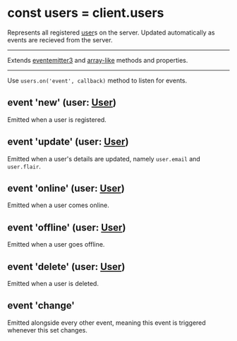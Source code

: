 # const users = client.users
Represents all registered [user](user.md)s on the server. Updated automatically as events are recieved from the server.

---

Extends [eventemitter3](https://npm.im/eventemitter3) and [array-like](array-like.md) methods and properties.

---

Use `users.on('event', callback)` method to listen for events.

## event 'new' (user: [User](user.md))
Emitted when a user is registered.

## event 'update' (user: [User](user.md))
Emitted when a user's details are updated, namely `user.email` and `user.flair`.

## event 'online' (user: [User](user.md))
Emitted when a user comes online.

## event 'offline' (user: [User](user.md))
Emitted when a user goes offline.

## event 'delete' (user: [User](user.md))
Emitted when a user is deleted.

## event 'change'
Emitted alongside every other event, meaning this event is triggered whenever this set changes.
